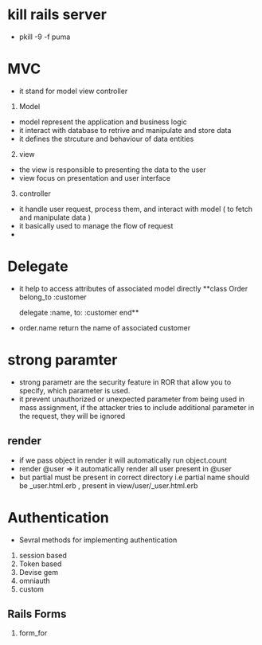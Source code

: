 
# kill rails server 
- pkill -9 -f puma


# MVC 
- it stand for model view controller 
1. Model 
- model represent the application and business logic 
- it interact with database to retrive and manipulate and store data 
- it defines the strcuture and behaviour of data entities

2. view 
- the view is responsible to presenting the data to the user 
- view focus on presentation and user interface 

3. controller 
- it handle user request, process them, and interact with model ( to fetch and manipulate data )
- it basically used to manage the flow of request 
- 

# Delegate 
- it help to access attributes of associated model directly
**class Order
  belong_to :customer

  delegate :name, to: :customer
end** 

- order.name return the name of associated customer 

# strong paramter 
- strong parametr are the security feature in ROR that allow you to specify, which parameter is used.
- it prevent unauthorized or unexpected parameter from being used in mass assignment, if the attacker tries to include additional parameter in the request, they will be ignored 


## render 
- if we pass object in render it will automatically run object.count 
- render @user => it automatically render all user present in @user 
- but partial must be present in correct directory i.e partial name should be _user.html.erb , present in view/user/_user.html.erb


# Authentication 
- Sevral methods for implementing authentication 
1. session based 
2. Token based
3. Devise gem 
4. omniauth 
5. custom 


## Rails Forms
1. form_for 
